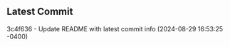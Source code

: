 
## Latest Commit
3c4f636 - Update README with latest commit info (2024-08-29 16:53:25 -0400) <Yunxi-Zhou>
